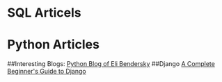 # SQL Articels
# Python Articles
##Interesting Blogs:
[Python Blog of  Eli Bendersky](https://eli.thegreenplace.net/)
##Django
[A Complete Beginner's Guide to Django](https://simpleisbetterthancomplex.com/series/beginners-guide/1.11/)
